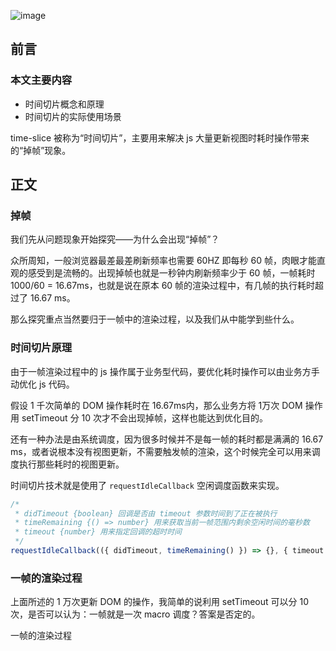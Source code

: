 ![image](https://user-images.githubusercontent.com/9743418/102427558-8e0f6d80-404c-11eb-8606-e954942e30af.png)

## 前言

### 本文主要内容

- 时间切片概念和原理
- 时间切片的实际使用场景

time-slice 被称为“时间切片”，主要用来解决 js 大量更新视图时耗时操作带来的“掉帧”现象。

## 正文

### 掉帧

我们先从问题现象开始探究——为什么会出现“掉帧”？

众所周知，一般浏览器最差最差刷新频率也需要 60HZ 即每秒 60 帧，肉眼才能直观的感受到是流畅的。出现掉帧也就是一秒钟内刷新频率少于 60 帧，一帧耗时 1000/60 = 16.67ms，也就是说在原本 60 帧的渲染过程中，有几帧的执行耗时超过了 16.67 ms。

那么探究重点当然要归于一帧中的渲染过程，以及我们从中能学到些什么。

### 时间切片原理

由于一帧渲染过程中的 js 操作属于业务型代码，要优化耗时操作可以由业务方手动优化 js 代码。

假设 1 千次简单的 DOM 操作耗时在 16.67ms内，那么业务方将 1万次 DOM 操作用 setTimeout 分 10 次才不会出现掉帧，这样也能达到优化目的。

还有一种办法是由系统调度，因为很多时候并不是每一帧的耗时都是满满的 16.67 ms，或者说根本没有视图更新，不需要触发帧的渲染，这个时候完全可以用来调度执行那些耗时的视图更新。

时间切片技术就是使用了 `requestIdleCallback` 空闲调度函数来实现。

```js
/*
 * didTimeout {boolean} 回调是否由 timeout 参数时间到了正在被执行
 * timeRemaining {() => number} 用来获取当前一帧范围内剩余空闲时间的毫秒数
 * timeout {number} 用来指定回调的超时时间
 */
requestIdleCallback(({ didTimeout, timeRemaining() }) => {}, { timeout })
```

### 一帧的渲染过程

上面所述的 1 万次更新 DOM 的操作，我简单的说利用 setTimeout 可以分 10 次，是否可以认为：一帧就是一次 macro 调度？答案是否定的。

一帧的渲染过程



